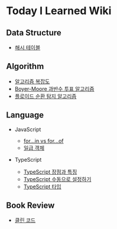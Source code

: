 # Today I Learned Wiki

## Data Structure

- [해시 테이블](https://github.com/dawwson/TIL/blob/main/data-structure/%ED%95%B4%EC%8B%9C%20%ED%85%8C%EC%9D%B4%EB%B8%94.md)

## Algorithm

- [알고리즘 복잡도](https://github.com/dawwson/TIL/blob/main/algorithm/%EC%95%8C%EA%B3%A0%EB%A6%AC%EC%A6%98%20%EB%B3%B5%EC%9E%A1%EB%8F%84.md)
- [Boyer-Moore 과반수 투표 알고리즘](https://github.com/dawwson/TIL/blob/main/algorithm/Boyer-Moore%20%EA%B3%BC%EB%B0%98%EC%88%98%20%ED%88%AC%ED%91%9C%20%EC%95%8C%EA%B3%A0%EB%A6%AC%EC%A6%98.md)
- [플로이드 순환 탐지 알고리즘](https://github.com/dawwson/TIL/blob/main/algorithm/%ED%94%8C%EB%A1%9C%EC%9D%B4%EB%93%9C%20%EC%88%9C%ED%99%98%20%ED%83%90%EC%A7%80%20%EC%95%8C%EA%B3%A0%EB%A6%AC%EC%A6%98.md)

## Language

- JavaScript

  - [for...in vs for...of](https://github.com/dawwson/TIL/blob/main/language/javascript/for...in%20vs%20for...of.md)
  - [일급 객체](https://github.com/dawwson/TIL/blob/main/language/javascript/%EC%9D%BC%EA%B8%89%20%EA%B0%9D%EC%B2%B4.md)

- TypeScript

  - [TypeScript 장점과 특징](https://github.com/dawwson/TIL/blob/main/language/typescript/%ED%83%80%EC%9E%85%EC%8A%A4%ED%81%AC%EB%A6%BD%ED%8A%B8%20%EC%9E%A5%EC%A0%90%EA%B3%BC%20%ED%8A%B9%EC%A7%95.md)
  - [TypeScript 수동으로 설정하기](https://github.com/dawwson/TIL/blob/main/language/typescript/TypeScript%20%EC%88%98%EB%8F%99%EC%9C%BC%EB%A1%9C%20%EC%84%A4%EC%A0%95%ED%95%98%EA%B8%B0.md)
  - [TypeScript 타입](https://github.com/dawwson/TIL/blob/main/language/typescript/TypeScript%20%ED%83%80%EC%9E%85.md)

## Book Review

- [클린 코드](https://github.com/dawwson/TIL/blob/main/book-review/%ED%81%B4%EB%A6%B0%20%EC%BD%94%EB%93%9C.md)
